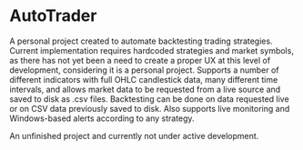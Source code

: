 # AutoTrader
A personal project created to automate backtesting trading strategies. Current implementation requires hardcoded strategies and market symbols, as there has not yet been a need to create a proper UX at this level of development, considering it is a personal project. Supports a number of different indicators with full OHLC candlestick data, many different time intervals, and allows market data to be requested from a live source and saved to disk as .csv files. Backtesting can be done on data requested live or on CSV data previously saved to disk. Also supports live monitoring and Windows-based alerts according to any strategy.

An unfinished project and currently not under active development.
